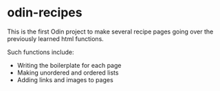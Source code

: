 # odin-recipes
This is the first Odin project to make several recipe pages going over the previously learned html functions.

Such functions include:

- Writing the boilerplate for each page
- Making unordered and ordered lists
- Adding links and images to pages

